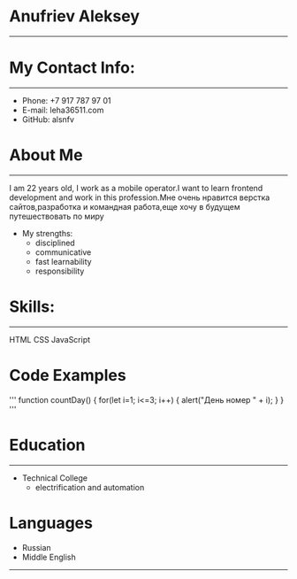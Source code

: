# Anufriev Aleksey
***
# My Contact Info:
***
* Phone: +7 917 787 97 01
* E-mail: leha36511.com
* GitHub: alsnfv
# About Me
***
I am 22 years old, I work as a mobile operator.I want to learn frontend development and work in this profession.Мне очень нравится верстка сайтов,разработка и командная работа,еще хочу в будущем путешествовать по миру
* My strengths:
    * disciplined
    * communicative
    * fast learnability
    * responsibility
# Skills:
 ***
 HTML
 CSS
 JavaScript
# Code Examples
'''
function countDay() {
    for(let i=1; i<=3; i++) {
      alert("День номер " + i);
    }
  }
'''
# Education
***
* Technical College
    * electrification and automation
# Languages 
* Russian
* Middle English
***
